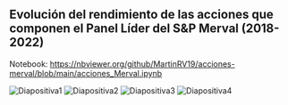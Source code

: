 ## Evolución del rendimiento de las acciones que componen el Panel Líder del S&P Merval (2018-2022)  

Notebook: https://nbviewer.org/github/MartinRV19/acciones-merval/blob/main/acciones_Merval.ipynb

![Diapositiva1](https://user-images.githubusercontent.com/87724440/225780135-f7c08aad-47f9-49c3-9b5b-93e8aea0d753.PNG)
![Diapositiva2](https://user-images.githubusercontent.com/87724440/225780140-f6b54ec0-e018-4a14-9100-52ec7fdcd24d.PNG)
![Diapositiva3](https://user-images.githubusercontent.com/87724440/225780145-ecef97ea-0058-4f62-8dd7-a348921a0f3a.PNG)
![Diapositiva4](https://user-images.githubusercontent.com/87724440/225780147-1f1598e8-32ce-4bf1-9fb1-d2dac39023d4.PNG)
